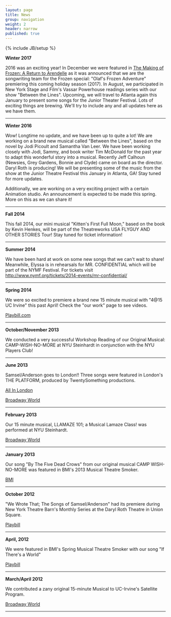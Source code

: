 ```yaml
---
layout: page
title: News
group: navigation
weight: 2
header: narrow
published: true
---
```



{% include JB/setup %}

**Winter 2017**

2016 was an exciting year! In December we were featured in [The Making of Frozen: A Return to Arendelle](http://abc.go.com/shows/abc-news-specials/episode-guide/2016-12/11-the-making-of-frozen-return-to-arendelle) as it was announced that we are the songwriting team for the Frozen special: "Olaf's Frozen Adventure" premiering this coming holiday season (2017). In August, we participated in New York Stage and Film's Vassar Powerhouse readings series with our show "Between the Lines". Upcoming, we will travel to Atlanta again this January to present some songs for the Junior Theater Festival. Lots of exciting things are brewing. We'll try to include any and all updates here as we have them.

***

**Winter 2016**

Wow! Longtime no update, and we have been up to quite a lot! We are working on a brand new musical called "Between the Lines", based on the novel by Jodi Picoult and Samantha Van Leer. We have been working closely with Jodi, Sammy, and book writer Tim McDonald for the past year to adapt this wonderful story into a musical. Recently Jeff Calhoun (Newsies, Grey Gardens, Bonnie and Clyde) came on board as the director. Daryl Roth is producing! We will be presenting some of the music from the show at the Junior Theatre Festival this January in Atlanta, GA! Stay tuned for more updates. 

Additionally, we are working on a very exciting project with a certain Animation studio. An announcement is expected to be made this spring. More on this as we can share it!

***

**Fall 2014**

This fall 2014, our mini musical "Kitten's First Full Moon," based on the book by Kevin Henkes, will be part of the Theatreworks USA FLYGUY AND OTHER STORIES Tour! Stay tuned for ticket information!

***

**Summer 2014**

We have been hard at work on some new songs that we can't wait to share! Meanwhile, Elyssa is in rehearsals for MR. CONFIDENTIAL which will be part of the NYMF Festival. For tickets visit http://www.nymf.org/tickets/2014-events/mr-confidential/

***

**Spring 2014**

We were so excited to premiere a brand new 15 minute musical with "4@15 UC Irvine" this past April! Check the "our work" page to see videos.

[Playbill.com](http://www.playbill.com/news/article/190109-Fifteen-Minute-Musicals-Featuring-Work-of-Kate-Anderson-Elyssa-Samsel-Caleb-Hoyer-and-More-Will-Be-Held-April-18-19)

***

**October/November 2013**

We conducted a very successful Workshop Reading of our Original Musical: CAMP-WISH-NO-MORE at NYU Steinhardt in conjunction with the NYU Players Club!

***

**June 2013**

Samsel/Anderson goes to London!! Three songs were featured in London's THE PLATFORM, produced by TwentySomething productions.

[All In London](http://www.allinlondon.co.uk/whats-on.php?event=106396)

[Broadway World](http://westend.broadwayworld.com/article/SMASH-Composer-Drew-Gasparini-and-Twentysomething-to-Kick-Off-PLATFORM-LDN-Concert-Series-June-9-20130529)

***

**February 2013**

Our 15 minute musical, LLAMAZE 101; a Musical Lamaze Class! was performed at NYU Steinhardt.

[Broadway World](http://broadwayworld.com/article/NYU-Steinhardts-415-Four-New-Fifteen-Minute-Musicals-Set-for-22-3-20130201)

***

**January 2013**

Our song "By The Five Dead Crows" from our original musical CAMP WISH-NO-MORE was featured in BMI's 2013 Musical Theatre Smoker.

[BMI](http://www.bmi.com/photos/entry/559685)

***

**October 2012**

"We Wrote That; The Songs of Samsel/Anderson" had its premiere during New York Theatre Barn's Monthly Series at the Daryl Roth Theatre in Union Square. 

[Playbill](http://www.playbill.com/news/article/171025-NYTB-Concert-to-Showcase-Songs-by-Elyssa-Samsel-Kate-Anderson-Julian-Blackmore-and-More)

***

**April, 2012**

We were featured in BMI's Spring Musical Theatre Smoker with our song "If There's a World" 

[Playbill](http://www.playbill.com/news/article/165262-Amy-Justman-Donna-Vivino-Jason-Patrick-Sands-and-More-Will-Perform-at-BMIs-Smoker-Showcase)

***

**March/April 2012**

We contributed a zany original 15-minute Musical to UC-Irvine's Satellite Program.

[Broadway World](http://broadwayworld.com/article/415-4-NEW-15-MINUTE-MUSICALS-Set-for-Friday-Show-Include-WHO-WANTS-TO-BE-ADOPTED-Irving-CA-20120417)

***
